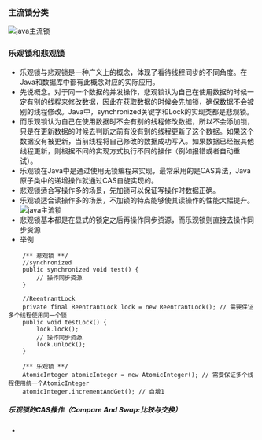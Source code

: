 ### 主流锁分类
![java主流锁](http://3705878vt9.qicp.vip/java主流锁.png)
### 乐观锁和悲观锁
- 乐观锁与悲观锁是一种广义上的概念，体现了看待线程同步的不同角度。在Java和数据库中都有此概念对应的实际应用。
- 先说概念。对于同一个数据的并发操作，悲观锁认为自己在使用数据的时候一定有别的线程来修改数据，因此在获取数据的时候会先加锁，确保数据不会被别的线程修改。Java中，synchronized关键字和Lock的实现类都是悲观锁。
- 而乐观锁认为自己在使用数据时不会有别的线程修改数据，所以不会添加锁，只是在更新数据的时候去判断之前有没有别的线程更新了这个数据。如果这个数据没有被更新，当前线程将自己修改的数据成功写入。如果数据已经被其他线程更新，则根据不同的实现方式执行不同的操作（例如报错或者自动重试）。
- 乐观锁在Java中是通过使用无锁编程来实现，最常采用的是CAS算法，Java原子类中的递增操作就通过CAS自旋实现的。
- 悲观锁适合写操作多的场景，先加锁可以保证写操作时数据正确。
- 乐观锁适合读操作多的场景，不加锁的特点能够使其读操作的性能大幅提升。
![java主流锁](http://3705878vt9.qicp.vip/乐观锁和悲观锁.png)
- 悲观锁基本都是在显式的锁定之后再操作同步资源，而乐观锁则直接去操作同步资源
- 举例
```
    /** 悲观锁 **/
    //synchronized
    public synchronized void test() {
        // 操作同步资源
    }

    //ReentrantLock
    private final ReentrantLock lock = new ReentrantLock(); // 需要保证多个线程使用同一个锁
    public void testLock() {
        lock.lock();
        // 操作同步资源
        lock.unlock();
    }
    
    /** 乐观锁 **/
    AtomicInteger atomicInteger = new AtomicInteger(); // 需要保证多个线程使用统一个AtomicInteger
    atomicInteger.incrementAndGet(); // 自增1
```
##### 乐观锁的CAS操作（Compare And Swap:比较与交换）
- 
